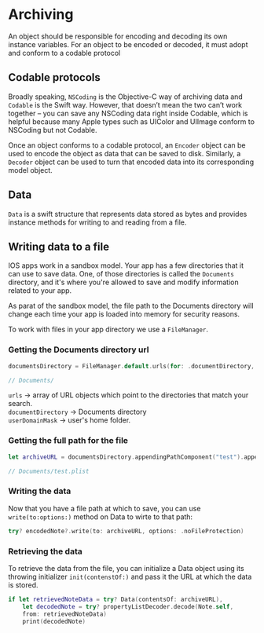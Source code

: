 # Archiving

An object should be responsible for encoding and decoding its own instance variables. For an object to be encoded or decoded, it must adopt and conform to a codable protocol

## Codable protocols

Broadly speaking, `NSCoding` is the Objective-C way of archiving data and `Codable` is the Swift way. However, that doesn’t mean the two can’t work together – you can save any NSCoding data right inside Codable, which is helpful because many Apple types such as UIColor and UIImage conform to NSCoding but not Codable.

Once an object conforms to a codable protocol, an `Encoder` object can be used to encode the object as data that can be saved to disk. Similarly, a `Decoder` object can be used to turn that encoded data into its corresponding model object.

## Data

`Data` is a swift structure that represents data stored as bytes and provides instance methods for writing to and reading from a file.

## Writing data to a file

IOS apps work in a sandbox model. Your app has a few directories that it can use to save data. One, of those directories is called the `Documents` directory, and it's where you're allowed to save and modify information related to your app.

As parat of the sandbox model, the file path to the Documents directory will change each time your app is loaded into memory for security reasons.

To work with files in your app directory we use a `FileManager`.

### Getting the Documents directory url

```Swift
documentsDirectory = FileManager.default.urls(for: .documentDirectory, in: .userDomainMask).first!

// Documents/
```

`urls` -> array of URL objects which point to the directories that match your search.<br>
`documentDirectory` -> Documents directory<br>
`userDomainMask` -> user's home folder.<br>

### Getting the full path for the file

```Swift
let archiveURL = documentsDirectory.appendingPathComponent("test").appendingPathExtension("plist")

// Documents/test.plist
```

### Writing the data

Now that you have a file path at which to save, you can use `write(to:options:)` method on Data to wirte to that path:

```Swift
try? encodedNote?.write(to: archiveURL, options: .noFileProtection)
```

### Retrieving the data

To retrieve the data from the file, you can initialize a Data object using its throwing initializer `init(contenstOf:)` and pass it the URL at which the data is stored.

```Swift
if let retrievedNoteData = try? Data(contentsOf: archiveURL),
    let decodedNote = try? propertyListDecoder.decode(Note.self,
    from: retrievedNoteData)
    print(decodedNote)
```